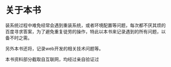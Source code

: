 # 关于本书

 装系统过程中难免经常会遇到重装系统，或者环境配置等问题，每次都不厌其烦的百度寻求答案，为了避免重复徒劳的操作，特此以本书来记录遇到的所有问题，以备不时之需。

 另外本书还将，记录web开发的相关技术问题等。

 本书资料部分截取自互联网，均经过亲自验证过

